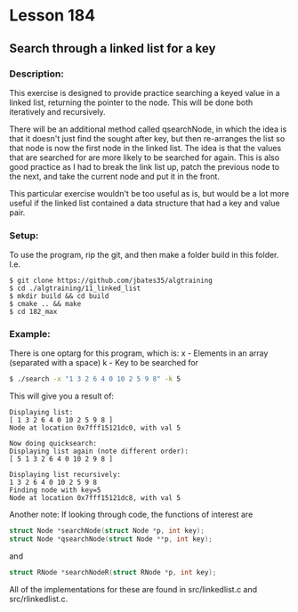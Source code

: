 # Lesson 184
## Search through a linked list for a key
### Description:
This exercise is designed to provide practice searching a keyed value in a linked list, returning the pointer to the node. This will be done both iteratively and recursively.

There will be an additional method called qsearchNode, in which the idea is that it doesn't just find the sought after key, but then re-arranges the list so that node is now the first node in the linked list. The idea is that the values that are searched for are more likely to be searched for again. This is also good practice as I had to break the link list up, patch the previous node to the next, and take the current node and put it in the front.

This particular exercise wouldn't be too useful as is, but would be a lot more useful if the linked list contained a data structure that had a key and value pair.
### Setup: 
To use the program, rip the git, and then make a folder build in this folder. I.e.
```
$ git clone https://github.com/jbates35/algtraining
$ cd ./algtraining/11_linked_list
$ mkdir build && cd build
$ cmake .. && make
$ cd 182_max 
```
### Example:
There is one optarg for this program, which is:
x - Elements in an array (separated with a space)
k - Key to be searched for
```bash
$ ./search -x "1 3 2 6 4 0 10 2 5 9 8" -k 5
```
This will give you a result of:
```
Displaying list:
[ 1 3 2 6 4 0 10 2 5 9 8 ]
Node at location 0x7fff15121dc0, with val 5

Now doing quicksearch:
Displaying list again (note different order):
[ 5 1 3 2 6 4 0 10 2 9 8 ]

Displaying list recursively:
1 3 2 6 4 0 10 2 5 9 8 
Finding node with key=5
Node at location 0x7fff15121dc8, with val 5
```
Another note: If looking through code, the functions of interest are 
```c
struct Node *searchNode(struct Node *p, int key);
struct Node *qsearchNode(struct Node **p, int key);
```
and
```c
struct RNode *searchNodeR(struct RNode *p, int key);
```
All of the implementations for these are found in src/linkedlist.c and src/rlinkedlist.c. 
